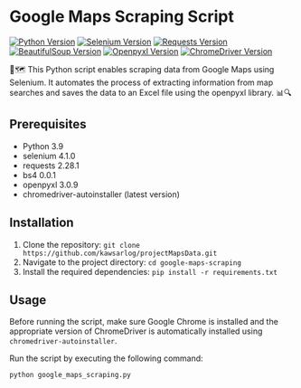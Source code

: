 # Google Maps Scraping Script

[![Python Version](https://img.shields.io/badge/python-3.9-blue)](https://www.python.org/downloads/release/python-390/)
[![Selenium Version](https://img.shields.io/badge/selenium-4.1.0-brightgreen)](https://pypi.org/project/selenium/)
[![Requests Version](https://img.shields.io/badge/requests-2.28.1-orange)](https://pypi.org/project/requests/)
[![BeautifulSoup Version](https://img.shields.io/badge/bs4-0.0.1-lightgrey)](https://pypi.org/project/bs4/)
[![Openpyxl Version](https://img.shields.io/badge/openpyxl-3.0.9-yellow)](https://pypi.org/project/openpyxl/)
[![ChromeDriver Version](https://img.shields.io/badge/chromedriver--autoinstaller-latest-blueviolet)](https://pypi.org/project/chromedriver-autoinstaller/)

🐍🗺️ This Python script enables scraping data from Google Maps using Selenium. It automates the process of extracting information from map searches and saves the data to an Excel file using the openpyxl library. 📊🔍

## Prerequisites
- Python 3.9
- selenium 4.1.0
- requests 2.28.1
- bs4 0.0.1
- openpyxl 3.0.9
- chromedriver-autoinstaller (latest version)

## Installation
1. Clone the repository: `git clone https://github.com/kawsarlog/projectMapsData.git`
2. Navigate to the project directory: `cd google-maps-scraping`
3. Install the required dependencies: `pip install -r requirements.txt`

## Usage
Before running the script, make sure Google Chrome is installed and the appropriate version of ChromeDriver is automatically installed using `chromedriver-autoinstaller`.

Run the script by executing the following command:

```
python google_maps_scraping.py
```
